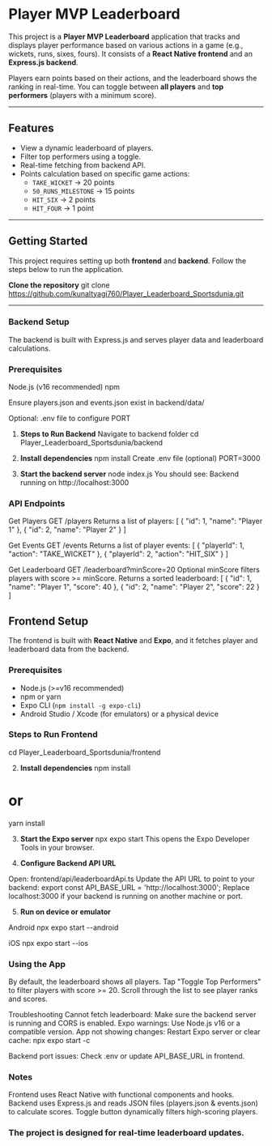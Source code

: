# Player MVP Leaderboard

This project is a **Player MVP Leaderboard** application that tracks and displays player performance based on various actions in a game (e.g., wickets, runs, sixes, fours). It consists of a **React Native frontend** and an **Express.js backend**.

Players earn points based on their actions, and the leaderboard shows the ranking in real-time. You can toggle between **all players** and **top performers** (players with a minimum score).

---

## Features

- View a dynamic leaderboard of players.
- Filter top performers using a toggle.
- Real-time fetching from backend API.
- Points calculation based on specific game actions:
  - `TAKE_WICKET` → 20 points
  - `50_RUNS_MILESTONE` → 15 points
  - `HIT_SIX` → 2 points
  - `HIT_FOUR` → 1 point

---

## Getting Started

This project requires setting up both **frontend** and **backend**. Follow the steps below to run the application.

**Clone the repository**
git clone https://github.com/kunaltyagi760/Player_Leaderboard_Sportsdunia.git

---

### Backend Setup
The backend is built with Express.js and serves player data and leaderboard calculations.

### Prerequisites
Node.js (v16 recommended)
npm

Ensure players.json and events.json exist in backend/data/

Optional: .env file to configure PORT

1. **Steps to Run Backend**
Navigate to backend folder
cd Player_Leaderboard_Sportsdunia/backend

2. **Install dependencies**
npm install
Create .env file (optional)
PORT=3000

3. **Start the backend server**
node index.js
You should see:
Backend running on http://localhost:3000

### API Endpoints
Get Players
GET /players
Returns a list of players:
[
  { "id": 1, "name": "Player 1" },
  { "id": 2, "name": "Player 2" }
]

Get Events
GET /events
Returns a list of player events:
[
  { "playerId": 1, "action": "TAKE_WICKET" },
  { "playerId": 2, "action": "HIT_SIX" }
]

Get Leaderboard
GET /leaderboard?minScore=20
Optional minScore filters players with score >= minScore.
Returns a sorted leaderboard:
[
  { "id": 1, "name": "Player 1", "score": 40 },
  { "id": 2, "name": "Player 2", "score": 22 }
]


## Frontend Setup

The frontend is built with **React Native** and **Expo**, and it fetches player and leaderboard data from the backend.

### Prerequisites

- Node.js (>=v16 recommended)
- npm or yarn
- Expo CLI (`npm install -g expo-cli`)
- Android Studio / Xcode (for emulators) or a physical device

### Steps to Run Frontend
cd Player_Leaderboard_Sportsdunia/frontend

2. **Install dependencies**
npm install
# or
yarn install


3. **Start the Expo server**
npx expo start
This opens the Expo Developer Tools in your browser.

4. **Configure Backend API URL**

Open:
frontend/api/leaderboardApi.ts
Update the API URL to point to your backend:
export const API_BASE_URL = 'http://localhost:3000';
Replace localhost:3000 if your backend is running on another machine or port.

5. **Run on device or emulator**

Android
npx expo start --android

iOS
npx expo start --ios


### Using the App
By default, the leaderboard shows all players.
Tap "Toggle Top Performers" to filter players with score >= 20.
Scroll through the list to see player ranks and scores.

Troubleshooting
Cannot fetch leaderboard: Make sure the backend server is running and CORS is enabled.
Expo warnings: Use Node.js v16 or a compatible version.
App not showing changes: Restart Expo server or clear cache:
npx expo start -c

Backend port issues: Check .env or update API_BASE_URL in frontend.

### Notes
Frontend uses React Native with functional components and hooks.
Backend uses Express.js and reads JSON files (players.json & events.json) to calculate scores.
Toggle button dynamically filters high-scoring players.

### The project is designed for real-time leaderboard updates.
